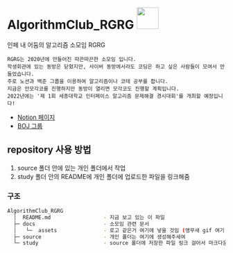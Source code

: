 # AlgorithmClub_RGRG <img src="https://github.com/sejonginterface/AlgorithmClub_RGRG/blob/main/docs/assets/rainbow_bird.gif" width="50px">
인페 내 어둠의 알고리즘 소모임 RGRG

 ```
RGRG는 2020년에 만들어진 따끈따끈한 소모임 입니다.
학생회관에 있는 동방은 닫혔지만, 사이버 동방에서라도 코딩은 하고 싶은 사람들이 모여서 만들었습니다.
주로 노션과 백준 그룹을 이용하여 알고리즘이나 코테 공부를 합니다.
지금은 안모각코를 진행하지만 동방이 열리면 모각코도 진행할 계획입니다.
2022년에는 '제 1회 세종대학교 인터페이스 알고리즘 문제해결 경시대회'를 개최할 예정입니다!
 ```

- [Notion 페이지](https://www.notion.so/rgrg/RGRG-310fcd5ff61b40d7a32bd9386b1fac16)
- [BOJ 그룹](https://www.acmicpc.net/group/10119)

## repository 사용 방법
  1. source 폴더 안에 있는 개인 폴더에서 작업
  2. study 폴더 안의 README에 개인 폴더에 업로드한 파일을 링크해줌


### 구조

```sh
AlgorithmClub_RGRG
  │  README.md                 - 지금 보고 있는 이 파일
  ├─ docs                      - 소모임 관련 문서
  │   └─  assets               - 로고 같은거 여기에 넣을 것임 (앵무새 gif 여기 들어있음)         
  ├─ source                    - 개인 폴더는 여기에 생성해주세여
  └─ study                     - source 폴더에 저장한 파일 링크 걸어서 마크다운 문서로 작성하면 될 듯

```
